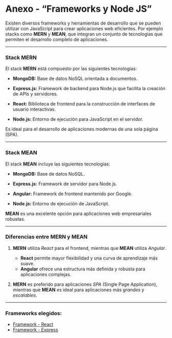 # Anexo - “Frameworks y Node JS”

Existen diversos frameworks y herramientas de desarrollo que se pueden utilizar con JavaScript para crear aplicaciones web eficientes. Por ejemplo stacks como **MERN** y **MEAN**, que integran un conjunto de tecnologías que permiten el desarrollo completo de aplicaciones.

---

### Stack MERN

El stack **MERN** está compuesto por las siguientes tecnologías:

- **MongoDB:** Base de datos NoSQL orientada a documentos.

- **Express.js:** Framework de backend para Node.js que facilita la creación de APIs y servidores.

- **React:** Biblioteca de frontend para la construcción de interfaces de usuario interactivas.

- **Node.js:** Entorno de ejecución para JavaScript en el servidor.

Es ideal para el desarrollo de aplicaciones modernas de una sola página (SPA).

---

### Stack MEAN

El stack **MEAN** incluye las siguientes tecnologías:

- **MongoDB:** Base de datos NoSQL.

- **Express.js:** Framework de servidor para Node.js.

- **Angular:** Framework de frontend mantenido por Google.

- **Node.js:** Entorno de ejecución de JavaScript.

**MEAN** es una excelente opción para aplicaciones web empresariales robustas.

---

### Diferencias entre MERN y MEAN

1. **MERN** utiliza *React* para el frontend, mientras que **MEAN** utiliza *Angular*.
    - **React** permite mayor flexibilidad y una curva de aprendizaje más suave.
    - **Angular** ofrece una estructura más definida y robusta para aplicaciones complejas.

2. **MERN** es preferido para aplicaciones *SPA* (Single Page Application), mientras que **MEAN** es ideal para aplicaciones más *grandes* y *escalables*.

---

### Frameworks elegidos:

- [Framework - React](FrameworkReact.md)
- [Framework - Express](FrameworkExpress.md)